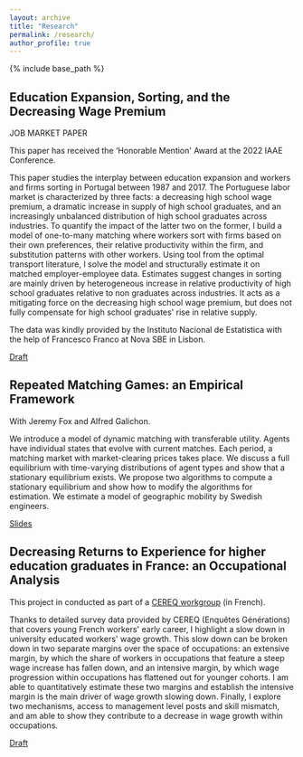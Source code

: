 ```yaml
---
layout: archive
title: "Research"
permalink: /research/
author_profile: true
---
```


{% include base_path %}

## Education Expansion, Sorting, and the Decreasing Wage Premium ##

JOB MARKET PAPER

This paper has received the ‘Honorable Mention' Award at the 2022 IAAE Conference.

This paper studies the interplay between education expansion and workers and firms sorting in Portugal between 1987 and 2017. The Portuguese labor market is characterized by three facts: a decreasing high school wage premium, a dramatic increase in supply of high school graduates, and an increasingly unbalanced distribution of high school graduates across industries. To quantify the impact of the latter two on the former, I build a model of one-to-many matching where workers sort with firms based on their own preferences, their relative productivity within the firm, and substitution patterns with other workers. Using tool from the optimal transport literature, I solve the model and structurally estimate it on matched employer-employee data. Estimates suggest changes in sorting are mainly driven by heterogeneous increase in relative productivity of high school graduates relative to non graduates across industries. It acts as a mitigating force on the decreasing high school wage premium, but does not fully compensate for high school graduates' rise in relative supply.     

The data was kindly provided by the Instituto Nacional de Estatistica with the help of Francesco Franco at Nova SBE in Lisbon.

[Draft](https://paulinecorblet.github.io/pdf/JMP.pdf)


## Repeated Matching Games: an Empirical Framework ##

With Jeremy Fox and Alfred Galichon.

We introduce a model of dynamic matching with transferable utility. Agents have individual
states that evolve with current matches. Each period, a matching market with market-clearing
prices takes place. We discuss a full equilibrium with time-varying distributions of agent types and
show that a stationary equilibrium exists. We propose two algorithms to compute a stationary
equilibrium and show how to modify the algorithms for estimation. We estimate a model of
geographic mobility by Swedish engineers.

[Slides](https://paulinecorblet.github.io/pdf/DynamicMatchingSlides.pdf)

## Decreasing Returns to Experience for higher education graduates in France: an Occupational Analysis ##

This project in conducted as part of a [CEREQ workgroup](https://www.cereq.fr/le-cereq-activites-scientifiques-groupes-de-travail-et-seminaires/groupe-dexploitation-generation) (in French).

Thanks to detailed survey data provided by CEREQ (Enquêtes Générations) that covers young French workers' early career, I highlight a slow down in university educated workers' wage growth. This slow down can be broken down in two separate margins over the space of occupations: an extensive margin, by which the share of workers in occupations that feature a steep wage increase has fallen down, and an intensive margin, by which wage progression within occupations has flattened out for younger cohorts. I am able to quantitatively estimate these two margins and establish the intensive margin is the main driver of wage growth slowing down. Finally, I explore two mechanisms, access to management level posts and skill mismatch, and am able to show they contribute to a decrease in wage growth within occupations.      

[Draft](https://paulinecorblet.github.io/pdf/CEREQUnequalReturntoExp.pdf)
